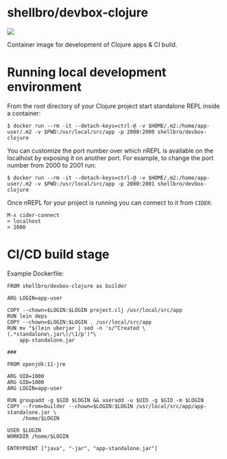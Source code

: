 # shellbro/devbox-clojure

[![](https://img.shields.io/docker/cloud/build/shellbro/devbox-clojure)](https://hub.docker.com/r/shellbro/devbox-clojure/)

Container image for development of Clojure apps & CI build.

# Running local development environment

From the root directory of your Clojure project start standalone REPL inside
a container:

```
$ docker run --rm -it --detach-keys=ctrl-@ -v $HOME/.m2:/home/app-user/.m2 -v $PWD:/usr/local/src/app -p 2000:2000 shellbro/devbox-clojure
```

You can customize the port number over which nREPL is available on the localhost
by exposing it on another port. For example, to change the port number from 2000
to 2001 run:

```
$ docker run --rm -it --detach-keys=ctrl-@ -v $HOME/.m2:/home/app-user/.m2 -v $PWD:/usr/local/src/app -p 2000:2001 shellbro/devbox-clojure
```

Once nREPL for your project is running you can connect to it from `CIDER`:

```
M-x cider-connect
> localhost
> 2000
```

# CI/CD build stage

Example Dockerfile:

```
FROM shellbro/devbox-clojure as builder

ARG LOGIN=app-user

COPY --chown=$LOGIN:$LOGIN project.clj /usr/local/src/app
RUN lein deps
COPY --chown=$LOGIN:$LOGIN . /usr/local/src/app
RUN mv "$(lein uberjar | sed -n 's/^Created \(.*standalone\.jar\)/\1/p')"\
    app-standalone.jar

###

FROM openjdk:11-jre

ARG UID=1000
ARG GID=1000
ARG LOGIN=app-user

RUN groupadd -g $GID $LOGIN && useradd -u $UID -g $GID -m $LOGIN
COPY --from=builder --chown=$LOGIN:$LOGIN /usr/local/src/app/app-standalone.jar \
     /home/$LOGIN

USER $LOGIN
WORKDIR /home/$LOGIN

ENTRYPOINT ["java", "-jar", "app-standalone.jar"]
```
